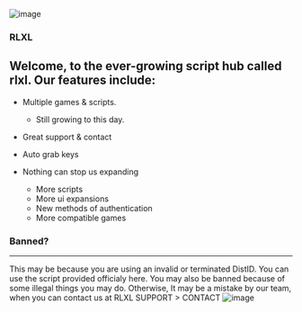 ![image](https://github.com/FlyingNalas/rlxl/assets/139919935/fd08107e-a504-4fb3-9240-f54b9266e854)

### RLXL
Welcome, to the ever-growing script hub called rlxl. 
Our features include:
---------------------

- Multiple games & scripts.
  - Still growing to this day.
    
- Great support & contact
  
- Auto grab keys
  
- Nothing can stop us expanding
  - More scripts
  - More ui expansions
  - New methods of authentication
  - More compatible games
  
### Banned?
---------------------
This may be because you are using an invalid or terminated DistID. You can use the script provided officialy here. 
You may also be banned because of some illegal things you may do. Otherwise, 
It may be a mistake by our team, when you can contact us at
RLXL SUPPORT > CONTACT
![image](https://github.com/FlyingNalas/rlxl/assets/139919935/17afc66f-f18f-41b6-8632-b2224e6d1432)
